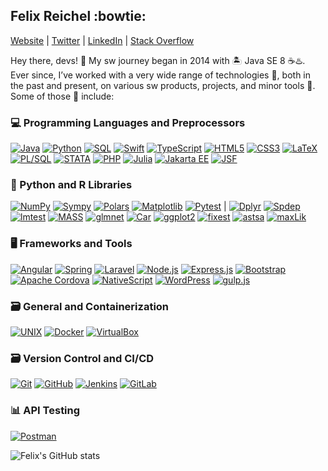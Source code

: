 ## Felix Reichel :bowtie:

[Website](https://felixreichel.com) | [Twitter](https://twitter.com/felix_reichel) | [LinkedIn](https://linkedin.com/in/felixreichel) | [Stack Overflow](https://stackoverflow.com/users/8560565/felix-reichel)

Hey there, devs! :wave: My sw journey began in 2014 with 🏝️ Java SE 8 ☕♨️. Ever since, I’ve worked with a very wide range of technologies :gem:, both in the past and present, on various sw products, projects, and minor tools :space_invader:. Some of those :gem: include:

### 💻 Programming Languages and Preprocessors

[![Java](https://img.shields.io/badge/Java-grey?style=flat&logo=java&logoColor=white)](https://github.com/openjdk) 
[![Python](https://img.shields.io/badge/Python-grey?style=flat&logo=python&logoColor=white)](https://github.com/python) 
[![SQL](https://img.shields.io/badge/SQL-grey?style=flat&logo=microsoft-sql-server&logoColor=white)](https://github.com/topics/sql) 
[![Swift](https://img.shields.io/badge/Swift-grey?style=flat&logo=swift&logoColor=white)](https://github.com/apple/swift) 
[![TypeScript](https://img.shields.io/badge/TypeScript-grey?style=flat&logo=typescript&logoColor=white)](https://github.com/microsoft/TypeScript) 
[![HTML5](https://img.shields.io/badge/HTML5-grey?style=flat&logo=html5&logoColor=white)](https://github.com/topics/html5) 
[![CSS3](https://img.shields.io/badge/CSS3-grey?style=flat&logo=css3&logoColor=white)](https://github.com/topics/css3) 
[![LaTeX](https://img.shields.io/badge/LaTeX-grey?style=flat&logo=latex&logoColor=white)](https://github.com/latex3/latex3) 
[![PL/SQL](https://img.shields.io/badge/PL%2FSQL-grey?style=flat&logo=oracle&logoColor=white)](https://github.com/topics/plsql) 
[![STATA](https://img.shields.io/badge/STATA-grey?style=flat&logo=stata&logoColor=white)](https://www.stata.com/) 
[![PHP](https://img.shields.io/badge/PHP-grey?style=flat&logo=php&logoColor=white)](https://github.com/php) 
[![Julia](https://img.shields.io/badge/Julia-grey?style=flat&logo=julia&logoColor=white)](https://github.com/JuliaLang/julia) 
[![Jakarta EE](https://img.shields.io/badge/Jakarta%20EE-grey?style=flat&logo=jakarta-ee&logoColor=white)](https://github.com/eclipse-ee4j) 
[![JSF](https://img.shields.io/badge/JSF-grey?style=flat&logo=java&logoColor=white)](https://github.com/javaserverfaces/mojarra)



### 🧰 Python and R Libraries

[![NumPy](https://img.shields.io/badge/NumPy-grey?style=flat&logo=numpy&logoColor=white)](https://github.com/numpy/numpy) 
[![Sympy](https://img.shields.io/badge/Sympy-grey?style=flat&logo=sympy&logoColor=white)](https://github.com/sympy/sympy) 
[![Polars](https://img.shields.io/badge/Polars-grey?style=flat&logo=polars&logoColor=white)](https://github.com/pola-rs/polars) 
[![Matplotlib](https://img.shields.io/badge/Matplotlib-grey?style=flat&logo=matplotlib&logoColor=white)](https://github.com/matplotlib/matplotlib) 
[![Pytest](https://img.shields.io/badge/Pytest-grey?style=flat&logo=pytest&logoColor=white)](https://github.com/pytest-dev/pytest) 
|
[![Dplyr](https://img.shields.io/badge/Dplyr-grey?style=flat&logo=R&logoColor=white)](https://github.com/tidyverse/dplyr) 
[![Spdep](https://img.shields.io/badge/Spdep-grey?style=flat&logo=R&logoColor=white)](https://github.com/r-spatial/spdep) 
[![lmtest](https://img.shields.io/badge/lmtest-grey?style=flat&logo=R&logoColor=white)](https://cran.r-project.org/web/packages/lmtest/index.html) 
[![MASS](https://img.shields.io/badge/MASS-grey?style=flat&logo=R&logoColor=white)](https://cran.r-project.org/web/packages/MASS/index.html) 
[![glmnet](https://img.shields.io/badge/glmnet-grey?style=flat&logo=R&logoColor=white)](https://cran.r-project.org/web/packages/glmnet/index.html) 
[![Car](https://img.shields.io/badge/Car-grey?style=flat&logo=R&logoColor=white)](https://cran.r-project.org/web/packages/car/index.html) 
[![ggplot2](https://img.shields.io/badge/ggplot2-grey?style=flat&logo=R&logoColor=white)](https://github.com/tidyverse/ggplot2) 
[![fixest](https://img.shields.io/badge/Fixest-grey?style=flat&logo=R&logoColor=white)](https://github.com/lrberge/fixest) 
[![astsa](https://img.shields.io/badge/astsa-grey?style=flat&logo=R&logoColor=white)](https://cran.r-project.org/web/packages/astsa/index.html) 
[![maxLik](https://img.shields.io/badge/maxLik-grey?style=flat&logo=R&logoColor=white)](https://cran.r-project.org/web/packages/maxLik/index.html)


### 🖥️ Frameworks and Tools

[![Angular](https://img.shields.io/badge/Angular-grey?style=flat&logo=angular&logoColor=white)](https://github.com/angular/angular) 
[![Spring](https://img.shields.io/badge/Spring-grey?style=flat&logo=spring&logoColor=white)](https://github.com/spring-projects/spring-framework) 
[![Laravel](https://img.shields.io/badge/Laravel-grey?style=flat&logo=laravel&logoColor=white)](https://github.com/laravel/laravel) 
[![Node.js](https://img.shields.io/badge/Node.js-grey?style=flat&logo=nodedotjs&logoColor=white)](https://github.com/nodejs/node) 
[![Express.js](https://img.shields.io/badge/Express.js-grey?style=flat&logo=express&logoColor=white)](https://github.com/expressjs/express) 
[![Bootstrap](https://img.shields.io/badge/Bootstrap-grey?style=flat&logo=bootstrap&logoColor=white)](https://github.com/twbs/bootstrap) 
[![Apache Cordova](https://img.shields.io/badge/Apache%20Cordova-grey?style=flat&logo=apachecordova&logoColor=white)](https://github.com/apache/cordova) 
[![NativeScript](https://img.shields.io/badge/NativeScript-grey?style=flat&logo=nativescript&logoColor=white)](https://github.com/NativeScript/NativeScript) 
[![WordPress](https://img.shields.io/badge/WordPress-grey?style=flat&logo=wordpress&logoColor=white)](https://github.com/WordPress/WordPress) 
[![gulp.js](https://img.shields.io/badge/Gulp.js-grey?style=flat&logo=gulp&logoColor=white)](https://github.com/gulpjs/gulp)


### 🗃️ General and Containerization

[![UNIX](https://img.shields.io/badge/UNIX-grey?style=flat&logo=linux&logoColor=white)](https://en.wikipedia.org/wiki/Unix) 
[![Docker](https://img.shields.io/badge/Docker-grey?style=flat&logo=docker&logoColor=white)](https://github.com/docker) 
[![VirtualBox](https://img.shields.io/badge/VirtualBox-grey?style=flat&logo=virtualbox&logoColor=white)](https://github.com/oracle/virtualbox)


### 🗃️ Version Control and CI/CD

[![Git](https://img.shields.io/badge/Git-grey?style=flat&logo=git&logoColor=white)](https://github.com/git/git) 
[![GitHub](https://img.shields.io/badge/GitHub-grey?style=flat&logo=github&logoColor=white)](https://github.com/github) 
[![Jenkins](https://img.shields.io/badge/Jenkins-grey?style=flat&logo=jenkins&logoColor=white)](https://github.com/jenkinsci/jenkins) 
[![GitLab](https://img.shields.io/badge/GitLab-grey?style=flat&logo=gitlab&logoColor=white)](https://gitlab.com/gitlab-org/gitlab)


### 📊 API Testing

[![Postman](https://img.shields.io/badge/Postman-grey?style=flat&logo=postman&logoColor=white)](https://github.com/postmanlabs) 


![Felix's GitHub stats](https://github-readme-stats.vercel.app/api?username=felix-reichel&show=reviews&theme=tokyonight,discussions_started,discussions_answered,prs_merged,prs_merged_percentage)
